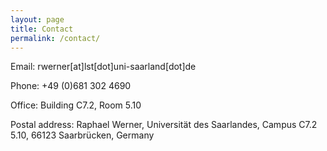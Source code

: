 ```yaml
---
layout: page
title: Contact
permalink: /contact/
---
```

Email: rwerner[at]lst[dot]uni-saarland[dot]de

Phone: +49 (0)681 302 4690

Office: Building C7.2, Room 5.10

Postal address: Raphael Werner, Universität des Saarlandes, Campus C7.2 5.10, 66123 Saarbrücken, Germany
